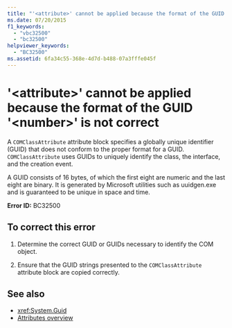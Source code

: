 ```yaml
---
title: "'<attribute>' cannot be applied because the format of the GUID '<number>' is not correct"
ms.date: 07/20/2015
f1_keywords: 
  - "vbc32500"
  - "bc32500"
helpviewer_keywords: 
  - "BC32500"
ms.assetid: 6fa34c55-368e-4d7d-b488-07a3fffe045f
---
```

# '\<attribute>' cannot be applied because the format of the GUID '\<number>' is not correct
A `COMClassAttribute` attribute block specifies a globally unique identifier (GUID) that does not conform to the proper format for a GUID. `COMClassAttribute` uses GUIDs to uniquely identify the class, the interface, and the creation event.  
  
 A GUID consists of 16 bytes, of which the first eight are numeric and the last eight are binary. It is generated by Microsoft utilities such as uuidgen.exe and is guaranteed to be unique in space and time.  
  
 **Error ID:** BC32500  
  
## To correct this error  
  
1. Determine the correct GUID or GUIDs necessary to identify the COM object.  
  
2. Ensure that the GUID strings presented to the `COMClassAttribute` attribute block are copied correctly.  
  
## See also

- <xref:System.Guid>
- [Attributes overview](../../../visual-basic/programming-guide/concepts/attributes/index.md)
